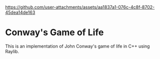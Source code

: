 
https://github.com/user-attachments/assets/aa1837a1-076c-4c8f-8702-45dea14de163

# Conway's Game of Life

This is an implementation of John Conway's game of life in C++ using Raylib.
